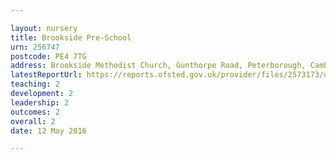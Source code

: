 ```yaml
---

layout: nursery
title: Brookside Pre-School
urn: 256747
postcode: PE4 7TG
address: Brookside Methodist Church, Gunthorpe Road, Peterborough, Cambridgeshire, PE4 7TG
latestReportUrl: https://reports.ofsted.gov.uk/provider/files/2573173/urn/256747.pdf
teaching: 2
development: 2
leadership: 2
outcomes: 2
overall: 2
date: 12 May 2016

---
```


